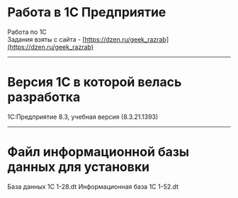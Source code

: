 # Работа в 1C Предприятие
Работа по 1С </br>
Задания взяты с сайта - [https://dzen.ru/geek_razrab](https://dzen.ru/geek_razrab)
***
# Версия 1С в которой велась разработка
1С:Предприятие 8.3, учебная версия (8.3.21.1393)
***
# Файл информационной базы данных для установки
База данных 1С 1-28.dt
Информационная база 1C 1-52.dt
